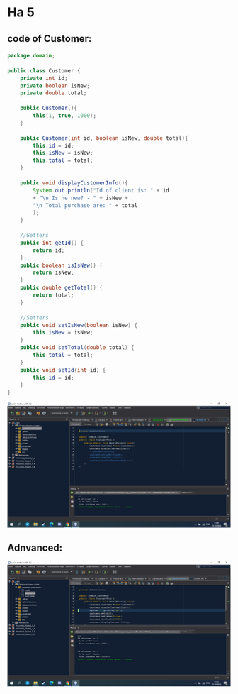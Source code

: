 # На 5

## code of Customer: 
``` java
package domain;

public class Customer {
    private int id;
    private boolean isNew;
    private double total;
    
    public Customer(){
        this(1, true, 1000);
    }
    
    public Customer(int id, boolean isNew, double total){
        this.id = id;
        this.isNew = isNew;
        this.total = total;
    }
    
    public void displayCustomerInfo(){
        System.out.println("Id of client is: " + id
        + "\n Is he new? - " + isNew +
        "\n Total purchase are: " + total 
        );
    }
    
    //Getters
    public int getId() {
        return id;
    }
    public boolean isIsNew() {
        return isNew;
    }
    public double getTotal() {
        return total;
    }
    
    //Setters
    public void setIsNew(boolean isNew) {
        this.isNew = isNew;
    }
    public void setTotal(double total) {
        this.total = total;
    }
    public void setId(int id) {
        this.id = id;
    }
}
```
![](https://github.com/ppc-ntu-khpi/34---classes-and-modifiers-thxnk/blob/main/Solution/Done.png?raw=true)


## Adnvanced: 

![](https://github.com/ppc-ntu-khpi/34---classes-and-modifiers-thxnk/blob/main/Solution/advanced.png?raw=true)



